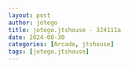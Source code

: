 ```yaml
---
layout: post
author: jotego
title: jotego.jtshouse - 324111a
date: 2024-08-30
categories: [Arcade, jtshouse]
tags: [jotego.jtshouse]
---
```


